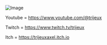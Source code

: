 ![Image](https://github.com/user-attachments/assets/25d12e86-f167-41b8-b189-ee1dbc8ef815)

Youtube = https://www.youtube.com/@trijeux

Twitch = https://www.twitch.tv/trijeux

Itch = https://trijeuxaxel.itch.io
